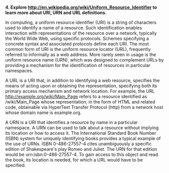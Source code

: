﻿**4. Explore http://en.wikipedia.org/wiki/Uniform_Resource_Identifier to learn more about URI, URN and URL definitions.**

In computing, a uniform resource identifier (URI) is a string of characters used to identify a name of a resource. Such identification enables interaction with representations of the resource over a network,
typically the World Wide Web, using specific protocols. Schemes specifying a concrete syntax and associated protocols define each URI. 
The most common form of URI is the uniform resource locator (URL), frequently referred to informally as a web address. 
More rarely seen in usage is the uniform resource name (URN), which was designed to complement URLs by providing a mechanism for the identification of resources in particular namespaces.

A URL is a URI that, in addition to identifying a web resource, specifies the means of acting upon or obtaining the representation, specifying both its primary access mechanism and network location. 
For example, the URL http://example.org/wiki/Main_Page refers to a resource identified as /wiki/Main_Page whose representation,
in the form of HTML and related code, obtainable via HyperText Transfer Protocol (http) from a network host whose domain name is example.org.

A URN is a URI that identifies a resource by name in a particular namespace. A URN can be used to talk about a resource without implying its location or how to access it.
The International Standard Book Number (ISBN) system for uniquely identifying books provides a typical example of the use of URNs. ISBN 0-486-27557-4 cites unambiguously a specific edition of 
Shakespeare's play Romeo and Juliet. The URN for that edition would be urn:isbn:0-486-27557-4.
To gain access to this object and read the book, its location is needed, for which a URL would have to be specified.
